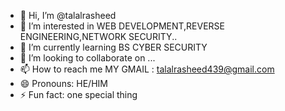 - 👋 Hi, I’m @talalrasheed
- 👀 I’m interested in WEB DEVELOPMENT,REVERSE ENGINEERING,NETWORK SECURITY..
- 🌱 I’m currently learning BS CYBER SECURITY
- 💞️ I’m looking to collaborate on ...
- 📫 How to reach me MY GMAIL : talalrasheed439@gmail.com
- 😄 Pronouns: HE/HIM
- ⚡ Fun fact: one special thing

<!---
talalrasheed/talalrasheed is a ✨ special ✨ repository because its `README.md` (this file) appears on your GitHub profile.
You can click the Preview link to take a look at your changes.
--->
